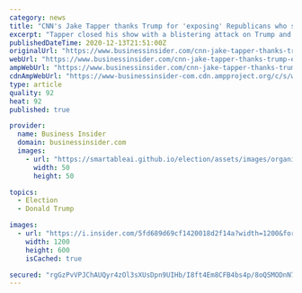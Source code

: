 ```yaml
---
category: news
title: "CNN's Jake Tapper thanks Trump for 'exposing' Republicans who supported Texas' 'un-democratic, un-American, mendacious joke of a lawsuit'"
excerpt: "Tapper closed his show with a blistering attack on Trump and Republicans for their \"desperate desire to subvert the will of the American people.\""
publishedDateTime: 2020-12-13T21:51:00Z
originalUrl: "https://www.businessinsider.com/cnn-jake-tapper-thanks-trump-exposing-republicans-texas-lawsuit-video-2020-12"
webUrl: "https://www.businessinsider.com/cnn-jake-tapper-thanks-trump-exposing-republicans-texas-lawsuit-video-2020-12"
ampWebUrl: "https://www.businessinsider.com/cnn-jake-tapper-thanks-trump-exposing-republicans-texas-lawsuit-video-2020-12?amp"
cdnAmpWebUrl: "https://www-businessinsider-com.cdn.ampproject.org/c/s/www.businessinsider.com/cnn-jake-tapper-thanks-trump-exposing-republicans-texas-lawsuit-video-2020-12?amp"
type: article
quality: 92
heat: 92
published: true

provider:
  name: Business Insider
  domain: businessinsider.com
  images:
    - url: "https://smartableai.github.io/election/assets/images/organizations/businessinsider.com-50x50.jpg"
      width: 50
      height: 50

topics:
  - Election
  - Donald Trump

images:
  - url: "https://i.insider.com/5fd689d69cf1420018d2f14a?width=1200&format=jpeg"
    width: 1200
    height: 600
    isCached: true

secured: "rgGzPvVPJChAUQyr4zOl3sXUsDpn9UIHb/I8ft4Em8CFB4bs4p/8oQSMODnN7BVRS/ZCB8NNkvDh+dE0JBTZdSLwKcDCN2cbAiay/XdYuybHpcmgLmSCdfuvT7MKWGX00sbunWmRDAXRbcWinivuq34CUYZZterdpwMFPvWLmalfKM0PdldaVbUBQQHpWWuaH1pwg7ojUc/7S0YU8D8eZ2vFME97P900RL5Zk49xfs9z3G89n9Y22LF3UOIXpzCGs7v7yTt3M57bvCkPouq0Es1BwHAyh1gcohf47vxiDDLFr5etsqlHaVviKe3MeLFPvir4ieoJlxJq8LXfjE9EPTcFKs6BC2UWNWq2cqOtfso=;jajwkqHv1cELVKOSEg0Vyg=="
---
```


